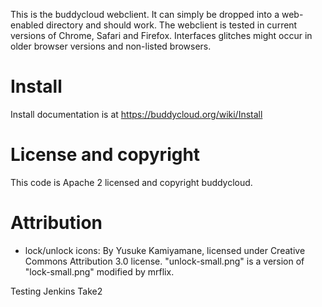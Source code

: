 This is the buddycloud webclient. It can simply be dropped into a web-enabled directory and should work.
The webclient is tested in current versions of Chrome, Safari and Firefox. Interfaces glitches might occur in older browser versions and non-listed browsers.

# Install

Install documentation is at https://buddycloud.org/wiki/Install

# License and copyright

This code is Apache 2 licensed and copyright buddycloud.

# Attribution

* lock/unlock icons: By Yusuke Kamiyamane, licensed under Creative Commons Attribution 3.0 license.  "unlock-small.png" is a version of "lock-small.png" modified by mrflix.

Testing Jenkins Take2